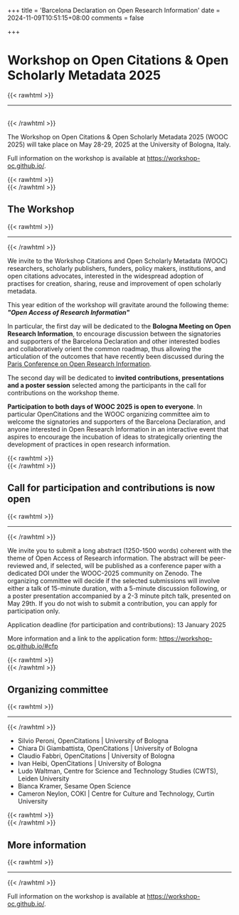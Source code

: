 +++
title = 'Barcelona Declaration on Open Research Information'
date = 2024-11-09T10:51:15+08:00
comments = false

+++

# Workshop on Open Citations & Open Scholarly Metadata 2025
{{< rawhtml >}}
<hr class="small">
</br>
{{< /rawhtml >}}

The Workshop on Open Citations & Open Scholarly Metadata 2025 (WOOC 2025) will take place on May 28-29, 2025 at the University of Bologna, Italy.

Full information on the workshop is available at https://workshop-oc.github.io/.


{{< rawhtml >}}
</br>
{{< /rawhtml >}}
## The Workshop
{{< rawhtml >}}
<hr class="small">
{{< /rawhtml >}}

We invite to the Workshop Citations and Open Scholarly Metadata (WOOC) researchers, scholarly publishers, funders, policy makers, institutions, and open citations advocates, interested in the widespread adoption of practises for creation, sharing, reuse and improvement of open scholarly metadata.

This year edition of the workshop will gravitate around the following theme:  
***"Open Access of Research Information"***

In particular, the first day will be dedicated to the **Bologna Meeting on Open Research Information**, to encourage discussion between the signatories and supporters of the Barcelona Declaration and other interested bodies and collaboratively orient the common roadmap, thus allowing the articulation of the outcomes that have recently been discussed during the [Paris Conference on Open Research Information](/conference_2024_paris).

The second day will be dedicated to **invited contributions, presentations and a poster session** selected among the participants in the call for contributions on the workshop theme.

**Participation to both days of WOOC 2025 is open to everyone**. In particular OpenCitations and the WOOC organizing committee aim to welcome the signatories and supporters of the Barcelona Declaration, and anyone interested in Open Research Information in an interactive event that aspires to encourage the incubation of ideas to strategically orienting the development of practices in open research information.


{{< rawhtml >}}
</br>
{{< /rawhtml >}}
## Call for participation and contributions is now open
{{< rawhtml >}}
<hr class="small">
{{< /rawhtml >}}

We invite you to submit a long abstract (1250-1500 words) coherent with the theme of Open Access of Research information. The abstract will be peer-reviewed and, if selected, will be published as a conference paper with a dedicated DOI under the WOOC-2025 community on Zenodo. The organizing committee will decide if the selected submissions will involve either a talk of 15-minute duration, with a 5-minute discussion following, or a poster presentation accompanied by a 2-3 minute pitch talk, presented on May 29th. If you do not wish to submit a contribution, you can apply for participation only. 

Application deadline (for participation and contributions): 13 January 2025

More information and a link to the application form: https://workshop-oc.github.io/#cfp


{{< rawhtml >}}
</br>
{{< /rawhtml >}}
## Organizing committee
{{< rawhtml >}}
<hr class="small">
{{< /rawhtml >}}

* Silvio Peroni, OpenCitations | University of Bologna
* Chiara Di Giambattista, OpenCitations | University of Bologna
* Claudio Fabbri, OpenCitations | University of Bologna
* Ivan Heibi, OpenCitations | University of Bologna
* Ludo Waltman, Centre for Science and Technology Studies (CWTS), Leiden University
* Bianca Kramer, Sesame Open Science
* Cameron Neylon, COKI | Centre for Culture and Technology, Curtin University

{{< rawhtml >}}
</br>
{{< /rawhtml >}}
## More information
{{< rawhtml >}}
<hr class="small">
{{< /rawhtml >}}

Full information on the workshop is available at https://workshop-oc.github.io/.